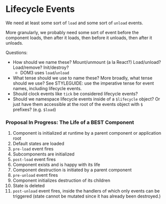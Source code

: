 # Lifecycle Events

We need at least some sort of `load` and some sort of `unload` events.

More granularly, we probably need some sort of event before the component loads, then after it loads, then before it unloads, then after it unloads.

Questions:

* How should we name these?  Mount/unmount (a la React?)  Load/unload?  Load/remove?  Init/destroy?
  * DOM3 uses `load`/`unload`
* What tense should we use to name these?  More broadly, what tense should we use?  See STYLEGUIDE:  use the imperative tense for event names, including lifecycle events.
* Should clock events like `tick` be considered lifecycle events?
* Should we namespace lifecycle events inside of a `$lifecycle` object? Or just have them accessible at the root of the events object with `$` prefixes? (e.g. `$load`)


### Proposal In Progress:  The Life of a BEST Component

1. Component is initialized at runtime by a parent component or application root
2. Default states are loaded
3. `pre-load` event fires
4. Subcomponents are initialized
5. `post-load` event fires
6. Component exists and is happy with its life
7. Component destruction is initiated by a parent component
8. `pre-unload` event fires
9. Component initializes destruction of its children
10. State is deleted
11. `post-unload` event fires, inside the handlers of which only events can be triggered (state cannot be mutated since it has already been destroyed.)
